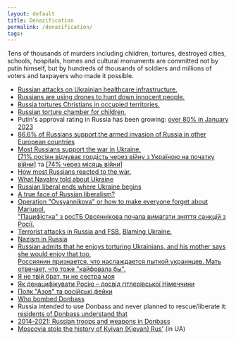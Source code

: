 ```yaml
---
layout: default
title: Denazification
permalink: /denazification/
tags: 
---
```


Tens of thousands of murders including children, tortures, destroyed cities, schools, hospitals, homes and cultural monuments are committed not by putin himself, but by hundreds of thousands of soldiers and millions of voters and taxpayers who made it possible.

- [Russian attacks on Ukrainian healthcare infrastructure.](https://www.pravda.com.ua/eng/news/2024/07/9/7464767/)
- [Russians are using drones to hunt down innocent people.](https://gregolear.substack.com/p/ukraine-dispatch-human-safari)
- [Russia tortures Christians in occupied territories.](https://russiatortureschristians.org/)
- [Russian torture chamber for children.](https://www.kyivpost.com/post/5787)
- Putin's approval rating in Russia has been growing: [over 80% in January 2023](https://www.statista.com/statistics/896181/putin-approval-rating-russia/)
- [86.6% of Russians support the armed invasion of Russia in other European countries](https://activegroup.com.ua/2022/03/16/survey-says-86-6-of-russians-support-the-armed-invasion-of-russia-in-other-european-countries/)
- [Most Russians support the war in Ukraine.](https://www.atlanticcouncil.org/blogs/ukrainealert/not-just-putin-most-russians-support-the-war-in-ukraine/) <br>
  [[71% росіян відчуває гордість через війну з Україною на початку війни]](https://www.radiosvoboda.org/a/news-sotsiology-rosiyany-viyna-gordist/31757775.html) тa [[74% через місяць війни]](https://wciom.ru/analytical-reviews/analiticheskii-obzor/specialnaja-voennaja-operacija-monitoring)
- [How most Russians reacted to the war.](https://www.pravda.com.ua/eng/columns/2022/03/28/7335210/)  
- [What Navalny told about Ukraine](https://www.atlanticcouncil.org/blogs/ukrainealert/russias-navalny-protests-provoke-mixed-emotions-in-ukraine/)
- [Russian liberal ends where Ukraine begins](https://www.youtube.com/watch?v=zcrktBCPSYY)
- [A true face of Russian liberalism?](https://www.youtube.com/watch?v=MszW3b245y4)
- [Operation "Ovsyannikova" or how to make everyone forget about Mariupol.](https://www.pravda.com.ua/eng/columns/2022/03/15/7331479/) <br>
  ["Пацифістка" з росТБ Овсяннікова почала вимагати зняття санкцій з Росії.](https://www.unian.ua/russianworld/pacifistka-z-rostb-ovsyannikova-pochala-vimagati-znyattya-sankciy-z-rosiji-novini-rosiji-11764987.html)
- [Terrorist attacks in Russia and FSB.](https://www.youtube.com/watch?v=oKcP3DffMbY) [Blaming Ukraine.](https://www.youtube.com/watch?v=NT7D-I9PcqI) 
- [Nazism in Russia](https://www.youtube.com/watch?v=42qb42EUGz8)
- [Russian admits that he enjoys torturing Ukrainians, and his mother says she would enjoy that too.](https://www.pravda.com.ua/eng/news/2022/05/3/7343820/) <br>
  [Россиянин признается, что наслаждается пыткой украинцев. Мать отвечает, что тоже "кайфовала бы".](https://www.pravda.com.ua/rus/news/2022/05/3/7343820/)
- [Я не твій брат, ти не сестра моя](https://www.instagram.com/p/CapuezBNBCW/)  
- [Як денацифікувати Росію – досвід гітлерівської Німеччини](https://www.pravda.com.ua/articles/2022/03/26/7334583/)
- [Полк "Азов" та російські фейки](https://www.pravda.com.ua/columns/2022/05/7/7344690/)
- [Who bombed Donbass](https://www.youtube.com/watch?v=EXdK6Bz7aYw&list=WL&index=3)
- Russia intended to use Donbass and never planned to rescue/liberate it: [residents of Donbass understand that](https://www.youtube.com/watch?v=uPgjcReKfLw) 
- [2014-2021: Russian troops and weapons in Donbass](https://www.youtube.com/watch?v=lAIja2wWbrE)
- [Moscovia stole the history of Kyivan (Kievan) Rus'](https://universum.lviv.ua/journal/2011/6/dashk.htm) (in UA)
